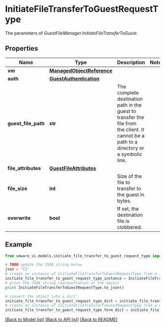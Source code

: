 # InitiateFileTransferToGuestRequestType

The parameters of *GuestFileManager.InitiateFileTransferToGuest*. 

## Properties
Name | Type | Description | Notes
------------ | ------------- | ------------- | -------------
**vm** | [**ManagedObjectReference**](ManagedObjectReference.md) |  | 
**auth** | [**GuestAuthentication**](GuestAuthentication.md) |  | 
**guest_file_path** | **str** | The complete destination path in the guest to transfer the file from the client. It cannot be a path to a directory or a symbolic link.  | 
**file_attributes** | [**GuestFileAttributes**](GuestFileAttributes.md) |  | 
**file_size** | **int** | Size of the file to transfer to the guest in bytes.  | 
**overwrite** | **bool** | If set, the destination file is clobbered.  | 

## Example

```python
from vmware_vi.models.initiate_file_transfer_to_guest_request_type import InitiateFileTransferToGuestRequestType

# TODO update the JSON string below
json = "{}"
# create an instance of InitiateFileTransferToGuestRequestType from a JSON string
initiate_file_transfer_to_guest_request_type_instance = InitiateFileTransferToGuestRequestType.from_json(json)
# print the JSON string representation of the object
print InitiateFileTransferToGuestRequestType.to_json()

# convert the object into a dict
initiate_file_transfer_to_guest_request_type_dict = initiate_file_transfer_to_guest_request_type_instance.to_dict()
# create an instance of InitiateFileTransferToGuestRequestType from a dict
initiate_file_transfer_to_guest_request_type_form_dict = initiate_file_transfer_to_guest_request_type.from_dict(initiate_file_transfer_to_guest_request_type_dict)
```
[[Back to Model list]](../README.md#documentation-for-models) [[Back to API list]](../README.md#documentation-for-api-endpoints) [[Back to README]](../README.md)


